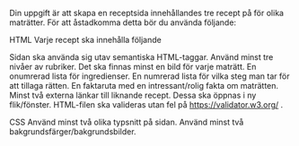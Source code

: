 Din uppgift är att skapa en receptsida innehållandes tre recept på för olika maträtter. För att åstadkomma detta bör du använda följande:

HTML
Varje recept ska innehålla följande

Sidan ska använda sig utav semantiska HTML-taggar.
Använd minst tre nivåer av rubriker.
Det ska finnas minst en bild för varje maträtt.
En onumrerad lista för ingredienser.
En numrerad lista för vilka steg man tar för att tillaga rätten.
En faktaruta med en intressant/rolig fakta om maträtten.
Minst två externa länkar till liknande recept. Dessa ska öppnas i ny flik/fönster.
HTML-filen ska valideras utan fel på https://validator.w3.org/ .

CSS
Använd minst två olika typsnitt på sidan.
Använd minst två bakgrundsfärger/bakgrundsbilder.
